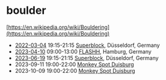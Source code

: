 # boulder

[https://en.wikipedia.org/wiki/Bouldering](https://en.wikipedia.org/wiki/Bouldering)

- [2022-03-04](/events/2022/03-04_bouldern_superblock) 19:15-21:15 [Superblock](https://www.superblock.nrw), Düsseldorf, Germany
- [2023-04-10](/events/2023/04-easterhegg) 09:00-13:00 [FLASHH](https://flashh.de/), Hamburg, Germany
- [2023-06-19](/events/2023/06-GPN/) 19:15-21:15 [Superblock](https://www.superblock.nrw), Düsseldorf, Germany
-  2023-09-11  19:00-22:00 [Monkey Spot Duisburg](https://www.monkeyspot.de)
-  2023-10-09  19:00-22:00 [Monkey Spot Duisburg](https://www.monkeyspot.de)
